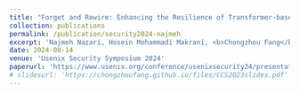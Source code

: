 ```yaml
---
title: "Forget and Rewire: Enhancing the Resilience of Transformer-based Models against Bit-Flip Attacks"
collection: publications
permalink: /publication/security2024-najmeh
excerpt: 'Najmeh Nazari, Hosein Mohammadi Makrani, <b>Chongzhou Fang</b>, Hossein Sayadi, Setareh Rafatirad, Khaled N. Khasawneh and Houman Homayoun'
date: 2024-08-14
venue: 'Usenix Security Symposium 2024'
paperurl: 'https://www.usenix.org/conference/usenixsecurity24/presentation/nazari'
# slidesurl: 'https://chongzhoufang.github.io/files/CCS2023slides.pdf'
---
```

